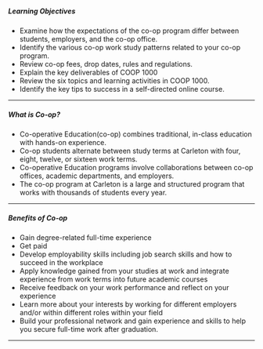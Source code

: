 ##### Learning Objectives

- Examine how the expectations of the co-op program differ between students, employers, and the co-op office.
- Identify the various co-op work study patterns related to your co-op program.
- Review co-op fees, drop dates, rules and regulations.
- Explain the key deliverables of COOP 1000
- Review the six topics and learning activities in COOP 1000.
- Identify the key tips to success in a self-directed online course.


---
##### What is Co-op?

- Co-operative Education(co-op) combines traditional, in-class education with hands-on experience.
- Co-op students alternate between study terms at Carleton with four, eight, twelve, or sixteen work terms.
- Co-operative Education programs involve collaborations between co-op offices, academic departments, and employers.
- The co-op program at Carleton is a large and structured program that works with thousands of students every year.


---
##### Benefits of Co-op

- Gain degree-related full-time experience
- Get paid
- Develop employability skills including job search skills and how to succeed in the workplace
- Apply knowledge gained from your studies at work and integrate experience from work terms into future academic courses
- Receive feedback on your work performance and reflect on your experience
- Learn more about your interests by working for different employers and/or within different roles within your field
- Build your professional network and gain experience and skills to help you secure full-time work after graduation.


---
